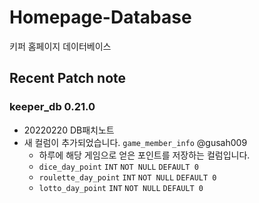 

# Homepage-Database

키퍼 홈페이지 데이터베이스

## Recent Patch note
### keeper_db 0.21.0
- 20220220 DB패치노트
- 새 컬럼이 추가되었습니다. `game_member_info` @gusah009 
    - 하루에 해당 게임으로 얻은 포인트를 저장하는 컬럼입니다.
    - `dice_day_point` `INT` `NOT NULL` `DEFAULT 0`
    - `roulette_day_point` `INT` `NOT NULL` `DEFAULT 0`
    - `lotto_day_point` `INT` `NOT NULL` `DEFAULT 0`